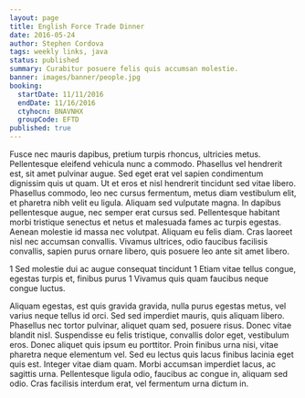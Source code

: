 ```yaml
---
layout: page
title: English Force Trade Dinner
date: 2016-05-24
author: Stephen Cordova
tags: weekly links, java
status: published
summary: Curabitur posuere felis quis accumsan molestie.
banner: images/banner/people.jpg
booking:
  startDate: 11/11/2016
  endDate: 11/16/2016
  ctyhocn: BNAVNHX
  groupCode: EFTD
published: true
---
```

Fusce nec mauris dapibus, pretium turpis rhoncus, ultricies metus. Pellentesque eleifend vehicula nunc a commodo. Phasellus vel hendrerit est, sit amet pulvinar augue. Sed eget erat vel sapien condimentum dignissim quis ut quam. Ut et eros et nisl hendrerit tincidunt sed vitae libero. Phasellus commodo, leo nec cursus fermentum, metus diam vestibulum elit, et pharetra nibh velit eu ligula. Aliquam sed vulputate magna. In dapibus pellentesque augue, nec semper erat cursus sed. Pellentesque habitant morbi tristique senectus et netus et malesuada fames ac turpis egestas. Aenean molestie id massa nec volutpat. Aliquam eu felis diam. Cras laoreet nisl nec accumsan convallis. Vivamus ultrices, odio faucibus facilisis convallis, sapien purus ornare libero, quis posuere leo ante sit amet libero.

1 Sed molestie dui ac augue consequat tincidunt
1 Etiam vitae tellus congue, egestas turpis et, finibus purus
1 Vivamus quis quam faucibus neque congue luctus.

Aliquam egestas, est quis gravida gravida, nulla purus egestas metus, vel varius neque tellus id orci. Sed sed imperdiet mauris, quis aliquam libero. Phasellus nec tortor pulvinar, aliquet quam sed, posuere risus. Donec vitae blandit nisl. Suspendisse eu felis tristique, convallis dolor eget, vestibulum eros. Donec aliquet quis ipsum eu porttitor. Proin finibus urna nisi, vitae pharetra neque elementum vel. Sed eu lectus quis lacus finibus lacinia eget quis est. Integer vitae diam quam. Morbi accumsan imperdiet lacus, ac sagittis urna. Pellentesque ligula odio, faucibus ac congue in, aliquam sed odio. Cras facilisis interdum erat, vel fermentum urna dictum in.
